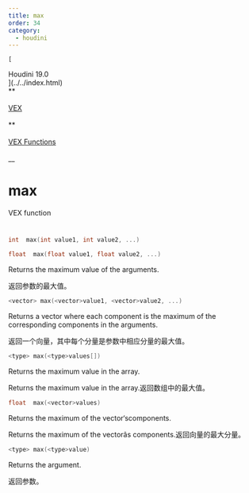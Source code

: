 ```yaml
---
title: max
order: 34
category:
  - houdini
---
```

    
    [  
Houdini 19.0  
](../../index.html)  
**  
[  
VEX  
](../index.html)  
**  
[  
VEX Functions  
](index.html)  
\_\_

# max

VEX function

#

```c
int  max(int value1, int value2, ...)
```

```c
float  max(float value1, float value2, ...)
```

Returns the maximum value of the arguments.

返回参数的最大值。

```c
<vector> max(<vector>value1, <vector>value2, ...)
```

Returns a vector where each component is the maximum of the corresponding
components in the arguments.

返回一个向量，其中每个分量是参数中相应分量的最大值。

```c
<type> max(<type>values[])
```

Returns the maximum value in the array.

Returns the maximum value in the array.返回数组中的最大值。

```c
float  max(<vector>values)
```

Returns the maximum of the vector‘scomponents.

Returns the maximum of the vectorâs components.返回向量的最大分量。

```c
<type> max(<type>value)
```

Returns the argument.

返回参数。
